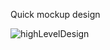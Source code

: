 Quick mockup design 

![highLevelDesign](https://user-images.githubusercontent.com/44253571/150652896-36a4ac96-dc1f-4f93-abab-18d738e59e61.PNG)
